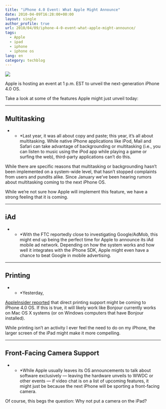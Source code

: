 ```yaml
---
title: "iPhone 4.0 Event: What Apple Might Announce"
date: 2010-04-09T16:28:00+00:00
layout: single
author_profile: true
url: 2010/04/09/iphone-4-0-event-what-apple-might-announce/
tags:
  - Apple
  - ipad
  - iphone
  - iphone os
lang: en
category: techblog
---
```

[![](http://4.bp.blogspot.com/_vaUVXcmC3OI/S79Oia0TMPI/AAAAAAAAB2Q/o1He4V-VT-A/s1600/iphone-os-40-top.jpg)](http://4.bp.blogspot.com/_vaUVXcmC3OI/S79Oia0TMPI/AAAAAAAAB2Q/o1He4V-VT-A/s1600/iphone-os-40-top.jpg)

Apple is hosting an event at 1 p.m. EST to unveil the next-generation iPhone 4.0 OS.

Take a look at some of the features Apple might just unveil today:

* * *

## Multitasking

* * *Last year, it was all about copy and paste; this year, it’s all about multitasking. While native iPhone applications like iPod, Mail and Safari can take advantage of backgrounding or multitasking (i.e., you can listen to music using the iPod app while playing a game or surfing the web), third-party applications can’t do this.</p> 

While there are specific reasons that multitasking or backgrounding hasn’t been implemented on a system-wide level, that hasn’t stopped complaints from users and pundits alike. Since January we’ve been hearing rumors about multitasking coming to the next iPhone OS.

While we’re not sure how Apple will implement this feature, we have a strong feeling that it is coming.

* * *

## iAd

* * *With the FTC reportedly close to investigating Google/AdMob, this might end up being the perfect time for Apple to announce its iAd mobile ad network. Depending on how the system works and how well it integrates with the iPhone SDK, Apple might even have a chance to beat Google in mobile advertising.</p> 

* * *

## Printing

* * *Yesterday, 

[AppleInsider reported](http://www.appleinsider.com/articles/10/04/06/apple_ipad_iphone_os_4_may_gain_direct_printing_support.html) that direct printing support might be coming to iPhone 4.0 OS. If this is true, it will likely work like Bonjour currently works on Mac OS X systems (or on Windows computers that have Bonjour installed).</p> 

While printing isn’t an activity I ever feel the need to do on my iPhone, the larger screen of the iPad might make it more compelling.

* * *

## Front-Facing Camera Support

* * *While Apple usually leaves its OS announcements to talk about software exclusively — leaving the hardware unveils to WWDC or other events — if video chat is on a list of upcoming features, it might just be because the next iPhone will be sporting a front-facing camera.</p> 

Of course, this begs the question: Why not put a camera on the iPad?